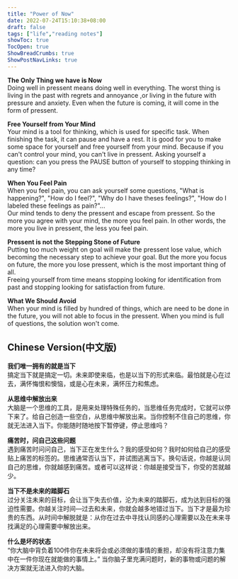 ```yaml
---
title: "Power of Now"
date: 2022-07-24T15:10:38+08:00
draft: false
tags: ["life","reading notes"]
showToc: true
TocOpen: true
ShowBreadCrumbs: true
ShowPostNavLinks: true
---
```

**The Only Thing we have is Now**  
Doing well in pressent means doing well in everything. The worst thing is living in the past with regrets and annoyance ,or living in the future with pressure and anxiety.  Even when the future is coming, it will come in the form of pressent.  

**Free Yourself from Your Mind**  
Your mind is a tool for thinking, which is used for specific task. When finishing the task, it can pause and have a rest. It is good for you to make some space for yourself and free yourself from your mind. Because if you can't control your mind, you can't live in pressent. Asking yourself a question: can you press the PAUSE button of yourself to stopping thinking in any time?  

**When You Feel Pain**  
When you feel pain, you can ask yourself some questions, "What is happening?", "How do I feel?", "Why do I have theses feelings?", "How do I labeled these feelings as pain?"...  
Our mind tends to deny the pressent and escape from pressent. So the more you agree with your mind, the more you feel pain. In other words, the more you live in pressent, the less you feel pain.

**Pressent is not the Stepping Stone of Future**  
Putting too much weight on goal will make the pressent lose value, which becoming the necessary step to achieve your goal. But the more you focus on future, the more you lose pressent, which is the most important thing of all.   
Freeing yourself from time means stopping looking for identification from past and stopping looking for satisfaction from future.

**What We Should Avoid**  
When your mind is filled by hundred of things, which are need to be done in the future, you will not able to focus in the pressent. When you mind is full of questions, the solution won't come.

## Chinese Version(中文版)

**我们唯一拥有的就是当下**   
搞定当下就是搞定一切。未来即使来临，也是以当下的形式来临。最怕就是心在过去，满怀悔恨和懊恼，或是心在未来，满怀压力和焦虑。

**从思维中解放出来**  
大脑是一个思维的工具，是用来处理特殊任务的，当思维任务完成时，它就可以停下来了。给自己创造一些空白，从思维中解放出来。当你控制不住自己的思维，你就无法进入当下。你能随时随地按下暂停键，停止思维吗？

**痛苦时，问自己这些问题**  
遇到痛苦时问问自己，当下正在发生什么？我的感受如何？我时如何给自己的感受贴上痛苦的标签的。思维通常否认当下，并试图逃离当下。换句话说，你越是认同自己的思维，你就越感到痛苦。或者可以这样说：你越是接受当下，你受的苦就越少。

**当下不是未来的踏脚石**   
过分关注未来的目标，会让当下失去价值，沦为未来的踏脚石，成为达到目标的强迫性需要。你越关注时间—过去和未来，你就会越多地错过当下。当下才是最为珍贵的东西。从时间中解脱就是：从你在过去中寻找认同感的心理需要以及在未来寻找满足的心理需要中解放出来。

**什么是坏的状态**   
“你大脑中背负着100件你在未来将会或必须做的事情的重担，却没有将注意力集中在一件你现在就能做的事情上。” 当你脑子里充满问题时，新的事物或问题的解决方案就无法进入你的大脑。
